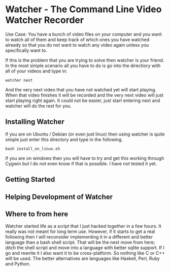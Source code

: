 # Watcher - The Command Line Video Watcher Recorder

Use Case: You have a bunch of video files on your computer and you want to watch all of them and
keep track of which ones you have watched already so that you do not want to watch any video again
unless you specifically want to.

If this is the problem that you are trying to solve then watcher is your friend. In the most simple
scenario all you have to do is go into the directiory with all of your videos and type in:

    watcher next

And the very next video that you have not watched yet will start playing. When that video finishes
it will be recorded and the very next video will just start playing right again. It could not be
easier, just start entering next and watcher will do the rest for you.

## Installing Watcher

If you are on Ubuntu / Debian (or even just linux) then using watcher is quite simple just enter this directory and type in the
following.

    bash install_on_linux.sh

If you are on windows then you will have to try and get this working through Cygwin but I do not
even know if that is possible. I have not tested it yet.

## Getting Started

## Helping Development of Watcher

## Where to from here

Watcher started life as a script that I just hacked together in a few hours. It really was not meant
for long term use. However, if it starts to get a real following then I will reconsider implementing
it in a different and better language than a bash shell script. That will be the next move from
here; ditch the shell script and move into a language with better sqlite support. If I go and
rewrite it I also want it to be cross-platform. So nothing like C or C++ will be used. The better
alternatives are languages like Haskell, Perl, Ruby and Python.
